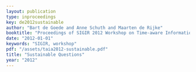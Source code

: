 ```yaml
---
layout: publication
type: inproceedings
key: de2012sustainable
author: "Bart de Goede and Anne Schuth and Maarten de Rijke"
booktitle: "Proceedings of SIGIR 2012 Workshop on Time-aware Information Access"
date: "2012-01-01"
keywords: "SIGIR, workshop"
pdf: "/assets/taia2012-sustainable.pdf"
title: "Sustainable Questions"
year: "2012"
---
```

